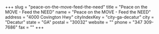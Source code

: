 +++
slug = "peace-on-the-move-feed-the-need"
title = "Peace on the MOVE - Feed the NEED"
name = "Peace on the MOVE - Feed the NEED"
address = "4000 Covington Hwy"
cityIndexKey = "city-ga-decatur"
city = "Decatur"
state = "GA"
postal = "30032"
website = ""
phone = "347 309-7686"
fax = ""
+++
